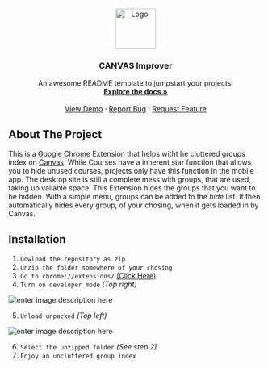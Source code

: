 <br />
<p align="center">
  <a href="https://github.com/coencoensmeets/Canvas-Extention">
    <img src="https://csdlearns.com/wp-content/uploads/2021/06/1Canvas-Logo.png" alt="Logo" width="80" height="80">
  </a>

  <h3 align="center">CANVAS Improver</h3>

  <p align="center">
    An awesome README template to jumpstart your projects!
    <br />
    <a href="https://github.com/coencoensmeets/Canvas-Extention"><strong>Explore the docs »</strong></a>
    <br />
    <br />
    <a href="https://github.com/coencoensmeets/Canvas-Extention">View Demo</a>
    ·
    <a href="https://github.com/coencoensmeets/Canvas-Extention/issues">Report Bug</a>
    ·
    <a href="https://github.com/coencoensmeets/Canvas-Extention/issues">Request Feature</a>
  </p>
</p>

## About The Project
This is a [Google Chrome](https://www.google.com/chrome/) Extension that helps witht he cluttered groups index on [Canvas](https://canvas.tue.nl/). While Courses have a inherent star function that allows you to hide unused courses, projects only have this function in the mobile app. The desktop site is still a complete mess with groups, that are used, taking up valiable space. This Extension hides the groups that you want to be hidden. With a simple menu, groups can be added to the *hide* list. It then automatically hides every group, of your chosing, when it gets loaded in by Canvas.

## Installation

 1. `Dowload the repository as zip`
 2. `Unzip the folder somewhere of your chosing`
 3. `Go to chrome://extensions/` [(Click Here)](chrome://extensions/)
 4. `Turn on developer mode` *(Top right)*
 
 ![enter image description here](https://i.imgur.com/pL7hyQR.png)
 
 5. `Unload unpacked` *(Top left)*
 
 ![enter image description here](https://i.imgur.com/VCNlhmo.png)
 
6. `Select the unzipped folder` *(See step 2)*
7. `Enjoy an uncluttered group index`



